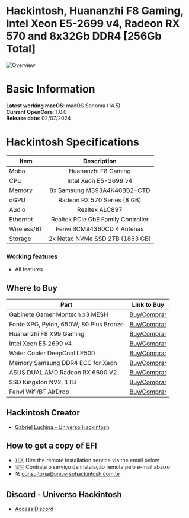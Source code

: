 # Hackintosh, Huananzhi F8 Gaming, Intel Xeon E5-2699 v4, Radeon RX 570 and 8x32Gb DDR4 [256Gb Total]

![Overview](https://github.com/luchina-gabriel/EFI-HUANANZHI-F8-GAMING-INTEL-XEON-E5-2699-V4-RX-570-8x32Gb-256GB-RAM-PUBLIC/assets/23700365/e1af6435-71c5-42fc-a969-19f0fb46cb4e)

# Basic Information

**Latest working macOS**: macOS Sonoma (14.5)
<br>
**Current OpenCore**: 1.0.0
<br>
**Release date**: 02/07/2024

# Hackintosh Specifications
|Item|Description|
|-|:-------:|
|Mobo|Huananzhi F8 Gaming|
|CPU|Intel Xeon E5-2699 v4|
|Memory|8x Samsung M393A4K40BB2-CTD|
|dGPU|Radeon RX 570 Series (8 GB)|
|Audio|Realtek ALC897|
|Ethernet|Realtek PCIe GbE Family Controller|
|Wireless/BT|Fenvi BCM94360CD 4 Antenas|
|Storage|2x Netac NVMe SSD 2TB (1863 GB)|

### Working features
- All features

## Where to Buy

|Part|Link to Buy|
|-|:-------:|
|Gabinete Gamer Montech x3 MESH|[Buy/Comprar](https://www.terabyteshop.com.br/produto/18721/gabinete-gamer-montech-x3-mesh-mid-tower-black-atx?p=880853)|
|Fonte XPG, Pylon, 650W, 80 Plus Bronze|[Buy/Comprar](https://www.terabyteshop.com.br/produto/15885/fonte-xpg-pylon-650w-80-plus-bronze-pfc-ativo-75260163?p=880853)|
|Huananzhi F8 X99 Gaming|[Buy/Comprar](https://s.click.aliexpress.com/e/_DCflKuP)|
|Intel Xeon E5 2699 v4|[Buy/Comprar](https://s.click.aliexpress.com/e/_DdGnVqn)|
|Water Cooler DeepCool LE500|[Buy/Comprar](https://www.terabyteshop.com.br/produto/22309/water-cooler-deepcool-le500-led-6-cores-240mm-intel-amd-r-le500-bklnmc-g-1?p=880853)|
|Memory Samsung DDR4 ECC for Xeon|[Buy/Comprar](https://s.click.aliexpress.com/e/_DF0EoJz)|
|ASUS DUAL AMD Radeon RX 6600 V2|[Buy/Comprar](https://www.terabyteshop.com.br/produto/29026/placa-de-video-asus-dual-amd-radeon-rx-6600-v2-8gb-gddr6-fsr-ray-tracing-dual-rx6600-8g-v2?p=880853)|
|SSD Kingston NV2, 1TB|[Buy/Comprar](https://www.terabyteshop.com.br/produto/23000/ssd-kingston-nv2-1tb-m2-nvme-2280-leitura-3500mbs-e-gravacao-2100mbs-snv2s1000g?p=880853)|
|Fenvi Wifi/BT AirDrop|[Buy/Comprar](https://s.click.aliexpress.com/e/_DEI33eJ)|

## Hackintosh Creator
- [Gabriel Luchina - Universo Hackintosh](https://luchina.com.br)

## How to get a copy of EFI
- 🇺🇸 Hire the remote installation service via the email below
- 🇧🇷 Contrate o serviço de instalação remota pelo e-mail abaixo
- 🛠️ [consultoria@universohackintosh.com.br](mailto:consultoria@universohackintosh.com.br)

## Discord - Universo Hackintosh
- [Access Discord](https://discord.universohackintosh.com.br)
